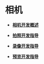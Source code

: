 # 相机<a name="ZH-CN_TOPIC_0000001111199462"></a>

-   **[相机开发概述](subsys-multimedia-camera-overview.md)**  

-   **[拍照开发指导](subsys-multimedia-camera-photo-guide.md)**  

-   **[录像开发指导](subsys-multimedia-camera-record-guide.md)**  

-   **[预览开发指导](subsys-multimedia-camera-preview-guide.md)**  


